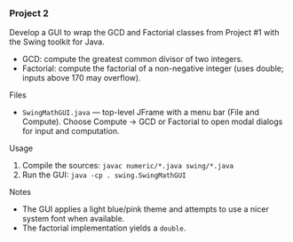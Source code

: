 ### Project 2

Develop a GUI to wrap the GCD and Factorial classes from Project #1 with the Swing toolkit for Java.

- GCD: compute the greatest common divisor of two integers.
- Factorial: compute the factorial of a non-negative integer (uses double; inputs above 170 may overflow).

Files
- `SwingMathGUI.java` — top-level JFrame with a menu bar (File and Compute). Choose Compute -> GCD or Factorial to open modal dialogs for input and computation.

Usage
1. Compile the sources: `javac numeric/*.java swing/*.java`
2. Run the GUI: `java -cp . swing.SwingMathGUI`

Notes
- The GUI applies a light blue/pink theme and attempts to use a nicer system font when available.
- The factorial implementation yields a `double`.